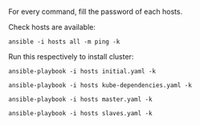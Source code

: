 For every command, fill the password of each hosts.

Check hosts are available:
```
ansible -i hosts all -m ping -k
```

Run this respectively to install cluster:
```
ansible-playbook -i hosts initial.yaml -k

ansible-playbook -i hosts kube-dependencies.yaml -k

ansible-playbook -i hosts master.yaml -k

ansible-playbook -i hosts slaves.yaml -k
```
